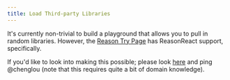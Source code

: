 ```yaml
---
title: Load Third-party Libraries
---
```


It's currently non-trivial to build a playground that allows you to pull in random libraries. However, the [Reason Try Page](https://reasonml.github.io/en/try.html) has ReasonReact support, specifically.

If you'd like to look into making this possible; please look [here](https://github.com/reasonml/reasonml.github.io/blob/4ef19643e73edec79b1406766436571343bb2f60/README.md#build-the-playground) and ping @chenglou (note that this requires quite a bit of domain knowledge).
